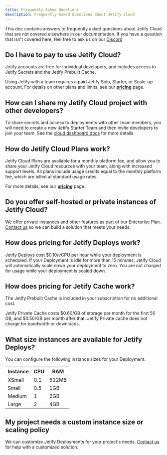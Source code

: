 ```yaml
---
title: Frequently Asked Questions
description: Frequently Asked Questions about Jetify Cloud
---
```


This doc contains answers to frequently asked questions about Jetify Cloud that are not covered elsewhere in our documentation. If you have a question that isn't covered here, feel free to ask us on our [Discord](https://discord.gg/jetify)

## Do I have to pay to use Jetify Cloud?

Jetify accounts are free for individual developers, and includes access to Jetify Secrets and the Jetify Prebuilt Cache.

Using Jetify with a team requires a paid Jetify Solo, Starter, or Scale-up account. For details on other plans and limits, see our [**pricing**](https://www.jetify.com/cloud/pricing) page.

## How can I share my Jetify Cloud project with other developers?

To share secrets and access to deployments with other team members, you will need to create a new Jetify Starter Team and then invite developers to join your team. See the [cloud dashboard docs](./dashboard/creating_your_team.md) for more details.

## How do Jetify Cloud Plans work?

Jetify Cloud Plans are available for a monthly platform fee, and allow you to share your Jetify Cloud resources with your team, along with increased support levels. All plans include usage credits equal to the monthly platform fee, which are billed at standard usage rates. 

For more details, see our [**pricing**](https://www.jetify.com/cloud/pricing) page.

## Do you offer self-hosted or private instances of Jetify Cloud?

We offer private instances and other features as part of our Enterprise Plan. [Contact us](https://calendly.com/d/3rd-bhp-qym/meet-with-the-jetify-team) so we can build a solution that meets your needs.

## How does pricing for Jetify Deploys work?

Jetify Deploys cost $0.10/vCPU per hour while your deployment is scheduled. If your Deployment is idle for more than 15 minutes, Jetify Cloud will automatically scale down your deployment to zero. You are not charged for usage while your deployment is scaled down.

## How does pricing for Jetify Cache work?

The Jetify Prebuilt Cache is included in your subscription for no additional cost.

Jetify Private Cache costs $0.60/GB of storage per month for the first 50 GB, and $0.50/GB per month after that. Jetify Private cache does not charge for bandwidth or downloads.

## What size instances are available for Jetify Deploys?

You can configure the following instance sizes for your Deployment.

| Instance | CPU | RAM   |
| -------- | --- | ----- |
| XSmall   | 0.1 | 512MB |
| Small    | 0.5 | 1GB   |
| Medium   | 1   | 2GB   |
| Large    | 2   | 4GB   |

## My project needs a custom instance size or scaling policy

We can customize Jetify Deployments for your project's needs. [Contact us](https://calendly.com/d/3rd-bhp-qym/meet-with-the-jetify-team) for help with a customized solution.
